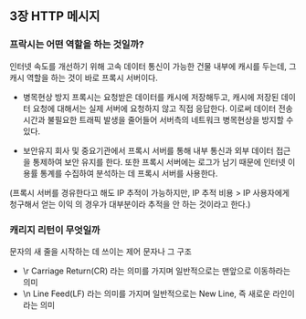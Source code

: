 ## 3장 HTTP 메시지

### 프락시는 어떤 역할을 하는 것일까?

인터넷 속도를 개선하기 위해 고속 데이터 통신이 가능한 건물 내부에 캐시를 두는데, 그 캐시 역할을 하는 것이 바로 프록시 서버이다.

- 병목현상 방지
  프록시는 요청받은 데이터를 캐시에 저장해두고, 캐시에 저장된 데이터 요청에 대해서는 실제 서버에 요청하지 않고 직접 응답한다. 이로써 데이터 전송시간과 불필요한 트래픽 발생을 줄어들어 서버측의 네트워크 병목현상을 방지할 수 있다.

- 보안유지
  회사 및 중요기관에서 프록시 서버를 통해 내부 통신과 외부 데이터 접근을 통제하여 보안 유지를 한다.
  또한 프록시 서버에는 로그가 남기 때문에 인터넷 이용률 통계를 수집하여 분석하는 데 프록시 서버를 사용한다.

(프록시 서버를 경유한다고 해도 IP 추적이 가능하지만,
IP 추적 비용 > IP 사용자에게 청구해서 얻는 이익 의 경우가 대부분이라 추적을 안 하는 것이라고 한다.)

### 캐리지 리턴이 무엇일까

문자의 새 줄을 시작하는 데 쓰이는 제어 문자나 그 구조

- \r
  Carriage Return(CR) 라는 의미를 가지며 일반적으로는 맨앞으로 이동하라는 의미
- \n
  Line Feed(LF) 라는 의미를 가지며 일반적으로는 New Line, 즉 새로운 라인이라는 의미
